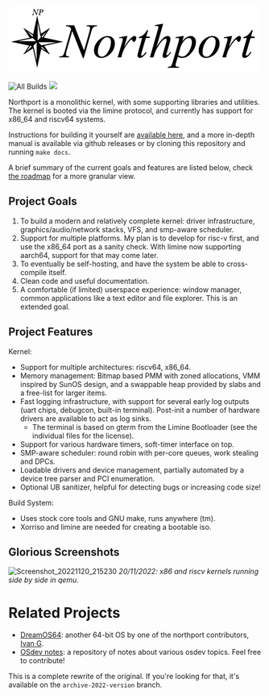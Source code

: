 ![Huge stylish northport banner](docs/images/banner.png)

![All Builds](https://github.com/DeanoBurrito/northport/actions/workflows/build-tests.yml/badge.svg) ![](https://tokei.rs/b1/github/DeanoBurrito/northport?category=code)

Northport is a monolithic kernel, with some supporting libraries and utilities. The kernel is booted via the limine protocol, and currently has support for x86_64 and riscv64 systems.

Instructions for building it yourself are [available here](docs/Building.md), and a more in-depth manual is available via github releases or by cloning this repository and running `make docs`.

A brief summary of the current goals and features are listed below, check [the roadmap](docs/Roadmap.md) for a more granular view.

## Project Goals
1) To build a modern and relatively complete kernel: driver infrastructure, graphics/audio/network stacks, VFS, and smp-aware scheduler.
2) Support for multiple platforms. My plan is to develop for risc-v first, and use the x86_64 port as a sanity check. With limine now supporting aarch64, support for that may come later.
3) To eventually be self-hosting, and have the system be able to cross-compile itself.
4) Clean code and useful documentation.
5) A comfortable (if limited) userspace experience: window manager, common applications like a text editor and file explorer. This is an extended goal.

## Project Features
Kernel:
- Support for multiple architectures: riscv64, x86_64.
- Memory management: Bitmap based PMM with zoned allocations, VMM inspired by SunOS design, and a swappable heap provided by slabs and a free-list for larger items.
- Fast logging infrastructure, with support for several early log outputs (uart chips, debugcon, built-in terminal). Post-init a number of hardware drivers are available to act as log sinks.
    - The terminal is based on gterm from the Limine Bootloader (see the individual files for the license).
- Support for various hardware timers, soft-timer interface on top.
- SMP-aware scheduler: round robin with per-core queues, work stealing and DPCs.
- Loadable drivers and device management, partially automated by a device tree parser and PCI enumeration.
- Optional UB sanitizer, helpful for detecting bugs or increasing code size!

Build System:
- Uses stock core tools and GNU make, runs anywhere (tm).
- Xorriso and limine are needed for creating a bootable iso.

## Glorious Screenshots
![Screenshot_20221120_215230](https://user-images.githubusercontent.com/12033165/202898511-7e10e72c-6cfa-4f30-b7a5-3173dac36199.png)
*20/11/2022: x86 and riscv kernels running side by side in qemu.*

# Related Projects
- [DreamOS64](https://github.com/dreamos82/Dreamos64): another 64-bit OS by one of the northport contributors, [Ivan G](https://github.com/dreamos82). 
- [OSdev notes](https://github.com/dreamos82/Osdev-Notes): a repository of notes about various osdev topics. Feel free to contribute!

This is a complete rewrite of the original. If you're looking for that, it's available on the `archive-2022-version` branch.

